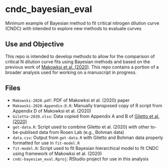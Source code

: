 # cndc_bayesian_eval
Minimum example of Bayesian method to fit critical nitrogen dilution curve (CNDC) with intended to explore new methods to evaluate curves

## Use and Objective
This repo is intended to develop methods to allow for the comparison of critical N dilution curve fits using Bayesian methods and based on the previous work of [Makowksi et al. (2020)](http://doi.org/10.1016/j.eja.2020.126076). This repo contains a portion of a broader analysis used for working on a manuscript in progress.

## Files
- `Makowski-2020.pdf`: PDF of Makowksi et al. (2020) paper  
- `Makowski-2020-Appendix-D.R`: Manually transposed copy of R script from Appendix D of Makowksi et al. (2020)  
- `Giletto-2020.xlsx`: Data copied from Appendix A and B of [Giletto et al. (2020)](http://doi.org/10.1016/j.eja.2020.126114)  
- `get-data.R`: Script used to combine Giletto et al. (2020) with other to-be-publised data from Rosen Lab (e.g., Bohman data)  
- `data.csv`: Output from `get-data.R` with Giletto and Bohman data properly formatted for use in `fit-model.R`  
- `fit-model.R`: Script used to fit Bayesian hierarchical model to fit CNDC using framework of Makowksi et al. (2020)  
- `cndc-bayesian_eval.Rproj`: RStudio project for use in this analysis  


